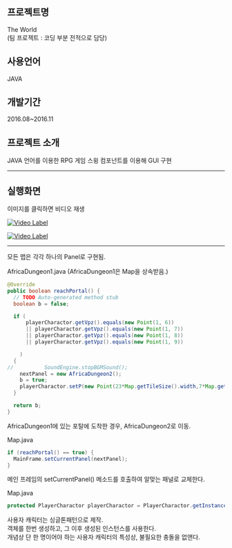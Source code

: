 ## 프로젝트명
The World  
(팀 프로젝트 : 코딩 부분 전적으로 담당)
## 사용언어
JAVA
## 개발기간
2016.08~2016.11
## 프로젝트 소개
JAVA 언어를 이용한 RPG 게임
스윙 컴포넌트를 이용해 GUI 구현
*****
## 실행화면
이미지를 클릭하면 비디오 재생

[![Video Label](http://img.youtube.com/vi/EoAe26bLDQ0/0.jpg)](https://youtu.be/EoAe26bLDQ0?t=0s)  


[![Video Label](http://img.youtube.com/vi/W-_PS2y2YEE/0.jpg)](https://youtu.be/W-_PS2y2YEE?t=0s)  
*****
모든 맵은 각각 하나의 Panel로 구현됨.  

AfricaDungeon1.java  (AfricaDungeon1은 Map을 상속받음.)
```JAVA
@Override
public boolean reachPortal() {
  // TODO Auto-generated method stub
  boolean b = false;

  if (
      playerCharactor.getVpz().equals(new Point(1, 6))
      || playerCharactor.getVpz().equals(new Point(1, 7))
      || playerCharactor.getVpz().equals(new Point(1, 8))
      || playerCharactor.getVpz().equals(new Point(1, 9))

    )
  {
//			SoundEngine.stopBGMSound();
    nextPanel = new AfricaDungeon2();
    b = true;
    playerCharactor.setP(new Point(23*Map.getTileSize().width,7*Map.getTileSize().height));
  }

  return b;
}
```
AfricaDungeon1에 있는 포탈에 도착한 경우, AfricaDungeon2로 이동.  


Map.java
```JAVA
if (reachPortal() == true) {
  MainFrame.setCurrentPanel(nextPanel);
}
```
메인 프레임의 setCurrentPanel() 메소드를 호출하여 알맞는 패널로 교체한다.  


Map.java
```JAVA
protected PlayerCharactor playerCharactor = PlayerCharactor.getInstance();
```
사용자 캐릭터는 싱글톤패턴으로 제작.  
객체를 한번 생성하고, 그 이후 생성된 인스턴스를 사용한다.  
개념상 단 한 명이어야 하는 사용자 캐릭터의 특성상, 불필요한 충돌을 없앤다.
